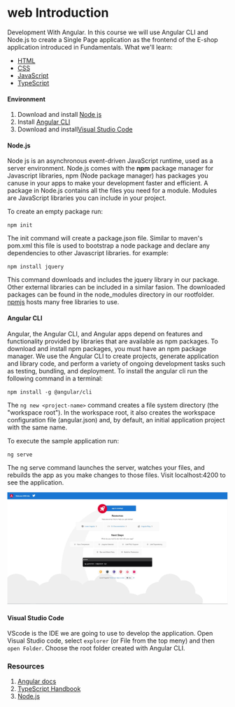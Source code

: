 # web Introduction

Development With Angular. In this course we will use Angular CLI and Node.js to create a Single Page application as the frontend of the E-shop application introduced in Fundamentals. 
What we'll learn: 
 - [HTML](https://developer.mozilla.org/en-US/docs/Learn/HTML/Introduction_to_HTML)
 - [CSS](https://developer.mozilla.org/en-US/docs/Learn/CSS/First_steps)
 - [JavaScript](https://developer.mozilla.org/en-US/docs/Web/JavaScript/A_re-introduction_to_JavaScript)
 - [TypeScript](https://www.typescriptlang.org/)

#### **Environment**
   1. Download and install [Node js](https://nodejs.org/en/download/)
   2. Install [Angular CLI](https://angular.io/cli) 
   3. Download and install[Visual Studio Code](https://code.visualstudio.com/download)

#### **Node.js**

Node js is an asynchronous event-driven JavaScript runtime, used as a server environment. Node.js comes with the **npm** package manager for Javascript libraries, npm (Node package manager) has packages you canuse in your apps to make your development faster and efficient. A package in Node.js contains all the files you need for a module. Modules are JavaScript libraries you can include in your project. 

To create an empty package run:

   ```
   npm init
   ```
The init command will create a package.json file. Similar to maven's pom.xml this file is used to bootstrap a node package and declare any dependencies to other Javascript libraries.
for example:
   ```
   npm install jquery
   ```
This command downloads and includes the jquery library in our package. Other external libraries can be included in a similar fasion. The downloaded packages can be found in the node_modules directory in our rootfolder. [npmjs](https://www.npmjs.com/) hosts many free libraries to use.

#### **Angular CLI**
    
Angular, the Angular CLI, and Angular apps depend on features and functionality provided by libraries that are available as npm packages. To download and install npm packages, you must have an npm package manager. We use the Angular CLI to create projects, generate application and library code, and perform a variety of ongoing development tasks such as testing, bundling, and deployment.
    To install the angular cli run the following command in a terminal:
   ```
   npm install -g @angular/cli
   ```
The ```ng new <project-name>``` command creates a file system directory (the "workspace root"). In the workspace root, it also creates the workspace configuration file (angular.json) and, by default, an initial application project with the same name.

To execute the sample application run:

   ```
   ng serve
   ```
The ng serve command launches the server, watches your files, and rebuilds the app as you make changes to those files. Visit localhost:4200 to see the application.

![Sample Screen](https://github.com/cpanou/web/blob/master/AngularStarter/sources/Sample.JPG)


#### **Visual Studio Code**

VScode is the IDE we are going to use to develop the application. Open Visual Studio code, select ```explorer``` (or File from the top meny) and then ```open Folder```. Choose the root folder created with Angular CLI.

### **Resources** 

1. [Angular docs](https://angular.io/docs)
2. [TypeScript Handbook](https://www.typescriptlang.org/docs/handbook/basic-types.html)
3. [Node.js](https://www.w3schools.com/nodejs/default.asp)